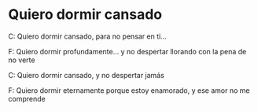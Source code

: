 
# Quiero dormir cansado

C: Quiero dormir cansado, para no pensar en ti... 

F: Quiero dormir profundamente... y no despertar llorando con la pena de no verte

C: Quiero dormir cansado, y no despertar jamás

F: Quiero dormir eternamente porque estoy enamorado, y ese amor no me comprende
